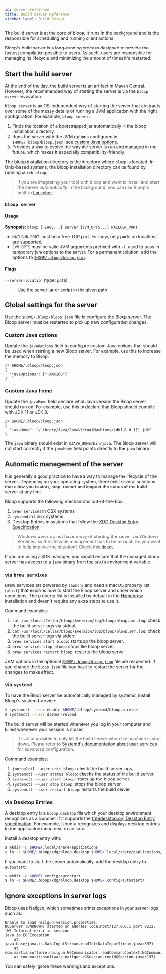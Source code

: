 ```yaml
---
id: server-reference
title: Build Server Reference
sidebar_label: Build Server
---
```


The build server is at the core of bloop. It runs in the background and is
the responsible for scheduling and running client actions.

Bloop's build server is a long-running process designed to provide the fastest
compilation possible to users. As such, users are responsible for managing its
lifecycle and minimizing the amount of times it's restarted.

## Start the build server

At the end of the day, the build server is an artifact in Maven Central. However,
the recommended way of starting the server is via the `bloop server` invocation.

`bloop server` is an OS-independent way of starting the server that abstracts over
some of the messy details of running a JVM application with the right configuration.
For example, `bloop server`:

1. Finds the location of a bootstrapped jar automatically in the bloop installation
   directory
1. Runs the server with the JVM options configured in `$HOME/.bloop/bloop.json`, see
   [custom Java options](#custom-java-options).
1. Provides a way to evolve the way the server is run and managed in the future, which
   makes it especially compatibility-friendly.

The bloop installation directory is the directory where `bloop` is located. In Unix-based
systems, the bloop installation directory can be found by running `which bloop`.

<blockquote class="grab-attention">
If you are integrating your tool with bloop and want to install and start the server
<i>automatically</i> in the background, you can use Bloop's built-in <a href="launcher-reference">Launcher</a>.
</blockquote>

### `bloop server`

#### Usage

**Synopsis**: `bloop [FLAGS...] server [JVM_OPTS...] NAILGUN_PORT`

* `NAILGUN_PORT` must be a free TCP port. For now, only ports on localhost are
  supported.
* `JVM_OPTS` must be valid JVM arguments prefixed with `-J`, used to pass in
  temporary jvm options to the server. For a permanent solution, add the options
  to [`$HOME/.bloop/bloop.json`](#custom-java-options).

#### Flags

<dl>
  <dt><code>--server-location</code> (type: <code>path</code>)</dt>
  <dd><p>Use the server jar or script in the given path</p></dd>
</dl>

## Global settings for the server

Use the `$HOME/.bloop/bloop.json` file to configure the Bloop server. The
Bloop server must be restarted to pick up new configuration changes.

### Custom Java options

Update the `javaOptions` field to configure custom Java options that should
be used when starting a new Bloop server. For example, use this to increase
the memory to Bloop.

```jsonc
// $HOME/.bloop/bloop.json
{
  "javaOptions": ["-Xmx16G"]
}
```

### Custom Java home

Update the `javaHome` field declare what Java version the Bloop server should
run on. For example, use this to declare that Bloop should compile with JDK
11 or JDK 8.

```jsonc
// $HOME/.bloop/bloop.json
{
  "javaHome": "/Library/Java/JavaVirtualMachines/jdk1.8.0_111.jdk"
}
```

The `java` binary should exist in `$JAVA_HOME/bin/java`. The Bloop server
will not start correctly if the `javaHome` field points directly to the
`java` binary.

## Automatic management of the server

It is generally a good practice to have a way to manage the lifecycle of the server.
Depending on your operating system, there exist several solutions that allow you to
start, stop, restart and inspect the status of the build server at any time.

Bloop supports the following mechanisms out-of-the-box:

1. `brew services` in OSX systems
1. `systemd` in Linux systems
1. Desktop Entries in systems that follow the [XDG Desktop Entry Specification](https://standards.freedesktop.org/desktop-entry-spec/latest/)

> Windows users do not have a way of starting the server via Windows Services, so the
> lifecycle management has to be manual. Do you want to help improve the situation?
> Check this [ticket](https://github.com/scalacenter/bloop/issues/766).

If you are using a SDK manager, you should ensure that the managed bloop server has
access to a `java` binary from the `$PATH` environment variable.

### via `brew services`

Brew services are powered by `launchd` and need a macOS property list (`plist`) that explains how to
start the Bloop server and under which conditions. The property list is installed by default in the
[Homebrew](../setup#homebrew) installation and doesn't require any extra steps to use it.

Command examples:

1. `cat /usr/local/Cellar/bloop/$version/log/bloop/bloop.out.log`: check the build server logs via stdout.
1. `cat /usr/local/Cellar/bloop/$version/log/bloop/bloop.err.log`: check the build server logs via stderr.
1. `brew services start bloop`: starts up the bloop server.
1. `brew services stop bloop`: stops the bloop server.
1. `brew services restart bloop`: restarts the bloop server.

JVM options in the optional [`$HOME/.bloop/bloop.json`](#custom-java-options) file are respected.
If you change the `bloop.json` file you have to restart the server for the changes to make effect.

### via `systemd`

To have the Bloop server be automatically managed by systemd, install Bloop's systemd service:

```bash
$ systemctl --user enable $HOME/.bloop/systemd/bloop.service
$ systemctl --user daemon-reload
```

The build server will be started whenever you log in your computer and killed whenever your session
is closed.

<blockquote>
<p>
It is also possible to only kill the build server when the machine is shut down. Please refer to <a
href="https://wiki.archlinux.org/index.php/Systemd/Users">Systemd's documentation about user
services</a> for advanced configuration.
</p>
</blockquote>

Command examples:

1. `journalctl --user-unit bloop`: check the build server logs.
1. `systemctl --user status bloop`: checks the status of the build server.
1. `systemctl --user start bloop`: starts up the bloop server.
1. `systemctl --user stop bloop`: stops the bloop server.
1. `systemctl --user restart bloop`: restarts the build server.



### via Desktop Entries

A desktop entry is a `bloop.desktop` file which your desktop environment recognizes as a launcher if
it supports the [freedesktop.org Desktop Entry
specification](https://specifications.freedesktop.org/desktop-entry-spec/desktop-entry-spec-latest.html).
For example, Ubuntu recognizes and displays desktop entries in the application menu next to an icon.

Install a desktop entry with:

```bash
$ mkdir -p $HOME/.local/share/applications
$ ln -s $HOME/.bloop/xdg/bloop.desktop $HOME/.local/share/applications/
```

If you want to start the server automatically, add the desktop entry to `autostart`:

```bash
$ mkdir -p $HOME/.config/autostart
$ ln -s $HOME/.bloop/xdg/bloop.desktop $HOME/.config/autostart/
```

## Ignore exceptions in server logs

Bloop uses Nailgun, which sometimes prints exceptions in your server logs
such as:

```
Unable to load nailgun-version.properties.
NGServer [UNKNOWN] started on address localhost/127.0.0.1 port 8212.
[W] Internal error in session
java.io.EOFException
	at java.base/java.io.DataInputStream.readInt(DataInputStream.java:397)
	at com.martiansoftware.nailgun.NGCommunicator.readCommandContext(NGCommunicator.java:140)
	at com.martiansoftware.nailgun.NGSession.run(NGSession.java:197)
```

You can safely ignore these warnings and exceptions.
